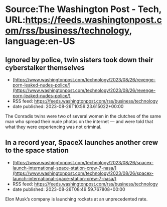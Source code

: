 # Source:The Washington Post - Tech, URL:https://feeds.washingtonpost.com/rss/business/technology, language:en-US

## Ignored by police, twin sisters took down their cyberstalker themselves
 - [https://www.washingtonpost.com/technology/2023/08/26/revenge-porn-leaked-nudes-police/](https://www.washingtonpost.com/technology/2023/08/26/revenge-porn-leaked-nudes-police/)
 - RSS feed: https://feeds.washingtonpost.com/rss/business/technology
 - date published: 2023-08-26T10:59:23.615022+00:00

The Conradis twins were two of several women in the clutches of the same man who spread their nude photos on the internet — and were told that what they were experiencing was not criminal.

## In a record year, SpaceX launches another crew to the space station
 - [https://www.washingtonpost.com/technology/2023/08/26/spacex-launch-international-space-station-crew-7-nasa/](https://www.washingtonpost.com/technology/2023/08/26/spacex-launch-international-space-station-crew-7-nasa/)
 - RSS feed: https://feeds.washingtonpost.com/rss/business/technology
 - date published: 2023-08-26T08:49:59.767808+00:00

Elon Musk’s company is launching rockets at an unprecedented rate.

